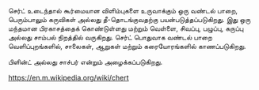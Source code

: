 செர்ட்
 உடைந்தால் கூர்மையான விளிம்புகளை உருவாக்கும் ஒரு வண்டல் பாறை, பெரும்பாலும் கருவிகள் அல்லது தீ-தொடங்குவதற்கு பயன்படுத்தப்படுகிறது. இது ஒரு மந்தமான பிரகாசத்தைக் கொண்டுள்ளது மற்றும் வெள்ளை, சிவப்பு, பழுப்பு, கருப்பு அல்லது சாம்பல் நிறத்தில் வருகிறது. செர்ட் பொதுவாக வண்டல் பாறை வெளிப்புறங்களில், சாலைகள், ஆறுகள் மற்றும் கரையோரங்களில் காணப்படுகிறது.

 பிளின்ட் அல்லது சாச்பர் என்றும் அழைக்கப்படுகிறது.

 https://en.m.wikipedia.org/wiki/chert
